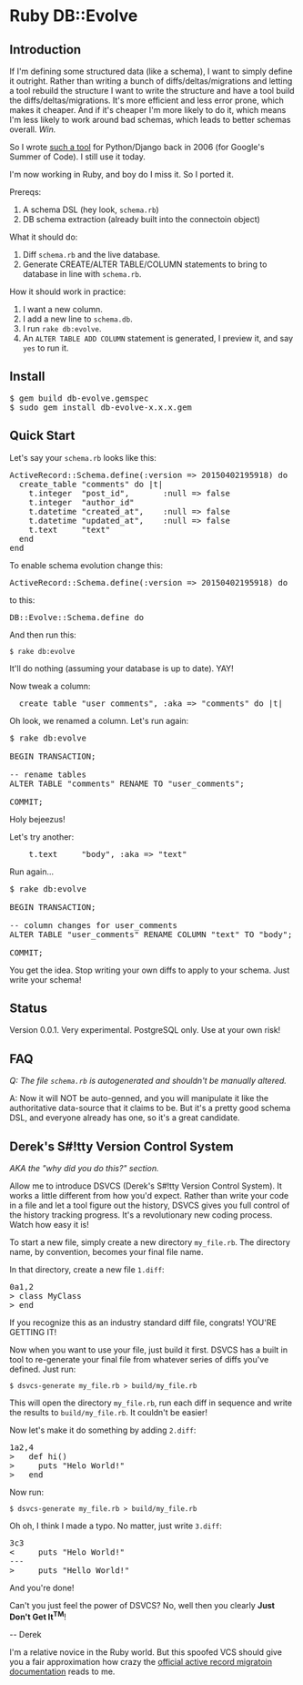 
Ruby DB::Evolve
===============

Introduction
----------------
If I'm defining some structured data (like a schema), I want to simply define it outright.  Rather than writing a bunch of diffs/deltas/migrations and letting a tool rebuild the structure I want to write the structure and have a tool build the diffs/deltas/migrations.  It's more efficient and less error prone, which makes it cheaper.  And if it's cheaper I'm more likely to do it, which means I'm less likely to work around bad schemas, which leads to better schemas overall.  *Win.*

So I wrote [such a tool](https://github.com/keredson/deseb) for Python/Django back in 2006 (for Google's Summer of Code).  I still use it today.

I'm now working in Ruby, and boy do I miss it.  So I ported it.

Prereqs:

1.  A schema DSL (hey look, `schema.rb`)
2. DB schema extraction (already built into the connectoin object)

What it should do:

1. Diff `schema.rb` and the live database.
2. Generate CREATE/ALTER TABLE/COLUMN statements to bring to database in line with `schema.rb`.

How it should work in practice:

1. I want a new column.
2. I add a new line to `schema.db`.
3. I run `rake db:evolve`.
4. An `ALTER TABLE ADD COLUMN` statement is generated, I preview it, and say `yes` to run it.

Install
---------

<pre>
$ gem build db-evolve.gemspec
$ sudo gem install db-evolve-x.x.x.gem
</pre>

Quick Start
---------------------

Let's say your `schema.rb` looks like this:

<pre>
ActiveRecord::Schema.define(:version => 20150402195918) do
  create_table "comments" do |t|
    t.integer  "post_id",       :null => false
    t.integer  "author_id"
    t.datetime "created_at",    :null => false
    t.datetime "updated_at",    :null => false
    t.text     "text"
  end
end
</pre>

To enable schema evolution change this:

<pre>
ActiveRecord::Schema.define(:version => 20150402195918) do
</pre>

to this:

<pre>
DB::Evolve::Schema.define do
</pre>

And then run this:

```
$ rake db:evolve
```

It'll do nothing (assuming your database is up to date).  YAY!

Now tweak a column:

<pre>
  create_table "user_comments", :aka => "comments" do |t|
</pre>

Oh look, we renamed a column.  Let's run again:

<pre>
$ rake db:evolve

BEGIN TRANSACTION;

-- rename tables
ALTER TABLE "comments" RENAME TO "user_comments";

COMMIT;
</pre>

Holy bejeezus!

Let's try another:

<pre>
    t.text     "body", :aka => "text"
</pre>

Run again...

<pre>
$ rake db:evolve

BEGIN TRANSACTION;

-- column changes for user_comments
ALTER TABLE "user_comments" RENAME COLUMN "text" TO "body";

COMMIT;
</pre>

You get the idea.  Stop writing your own diffs to apply to your schema.  Just write your schema!


Status
--------
Version 0.0.1.  Very experimental.  PostgreSQL only.  Use at your own risk!


FAQ
------

*Q: The file `schema.rb` is autogenerated and shouldn't be manually altered.*

A: Now it will NOT be auto-genned, and you will manipulate it like the authoritative data-source that it claims to be.  But it's a pretty good schema DSL, and everyone already has one, so it's a great candidate.



Derek's S#!tty Version Control System
--------------------------------------------------

*AKA the "why did you do this?" section.*

Allow me to introduce DSVCS (Derek's S#!tty Version Control System).  It works a little different from how you'd expect.
Rather than write your code in a file and let a tool figure out the history, DSVCS gives you full control of the history
tracking progress.  It's a revolutionary new coding process.  Watch how easy it is!

To start a new file, simply create a new directory `my_file.rb`.  The directory name, by convention, becomes your final file name.

In that directory, create a new file `1.diff`:

<pre>
0a1,2
> class MyClass
> end
</pre>

If you recognize this as an industry standard diff file, congrats!  YOU'RE GETTING IT!

Now when you want to use your file, just build it first.  DSVCS has a built in tool to re-generate your final file from whatever series of diffs you've defined.  Just run:

```
$ dsvcs-generate my_file.rb > build/my_file.rb
```

This will open the directory `my_file.rb`, run each diff in sequence and write the results to `build/my_file.rb`.  It couldn't be easier!

Now let's make it do something by adding `2.diff`:

<pre>
1a2,4
>   def hi()
>     puts "Helo World!"
>   end
</pre>

Now run:

```
$ dsvcs-generate my_file.rb > build/my_file.rb
```

Oh oh, I think I made a typo.  No matter, just write `3.diff`:

<pre>
3c3
<     puts "Helo World!"
---
>     puts "Hello World!"
</pre>

And you're done!

Can't you just feel the power of DSVCS?  No, well then you clearly **Just Don't Get It<sup>TM</sup>**!

-- Derek

I'm a relative novice in the Ruby world.  But this spoofed VCS should give you a fair approximation how crazy the [official active record migratoin documentation](http://guides.rubyonrails.org/active_record_migrations.html) reads to me.



